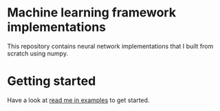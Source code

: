 # Machine learning framework implementations
This repository contains neural network implementations that I built from scratch using numpy.

# Getting started
Have a look at [read me in examples](https://github.com/hideyukiinada/ml/blob/master/examples/readme.md) to get started.
